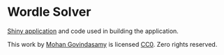 # Wordle Solver

[Shiny application](https://mohang.shinyapps.io/wordle/) and code used in building the application. 

This work by [Mohan Govindasamy](https://github.com/mohang13) is licensed
[CC0](https://creativecommons.org/publicdomain/zero/1.0/). Zero rights reserved.
